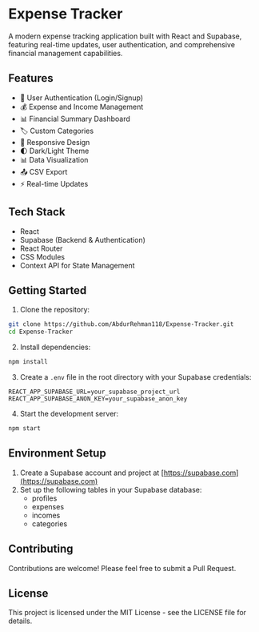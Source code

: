 # Expense Tracker

A modern expense tracking application built with React and Supabase, featuring real-time updates, user authentication, and comprehensive financial management capabilities.

## Features

- 🔐 User Authentication (Login/Signup)
- 💰 Expense and Income Management
- 📊 Financial Summary Dashboard
- 🏷️ Custom Categories
- 📱 Responsive Design
- 🌓 Dark/Light Theme
- 📊 Data Visualization
- 📤 CSV Export
- ⚡ Real-time Updates

## Tech Stack

- React
- Supabase (Backend & Authentication)
- React Router
- CSS Modules
- Context API for State Management

## Getting Started

1. Clone the repository:
```bash
git clone https://github.com/AbdurRehman118/Expense-Tracker.git
cd Expense-Tracker
```

2. Install dependencies:
```bash
npm install
```

3. Create a `.env` file in the root directory with your Supabase credentials:
```
REACT_APP_SUPABASE_URL=your_supabase_project_url
REACT_APP_SUPABASE_ANON_KEY=your_supabase_anon_key
```

4. Start the development server:
```bash
npm start
```

## Environment Setup

1. Create a Supabase account and project at [https://supabase.com](https://supabase.com)
2. Set up the following tables in your Supabase database:
   - profiles
   - expenses
   - incomes
   - categories

## Contributing

Contributions are welcome! Please feel free to submit a Pull Request.

## License

This project is licensed under the MIT License - see the LICENSE file for details. 